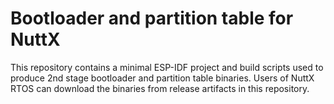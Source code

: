 # Bootloader and partition table for NuttX

This repository contains a minimal ESP-IDF project and build scripts used to produce 2nd stage bootloader and partition table binaries. Users of NuttX RTOS can download the binaries from release artifacts in this repository.
